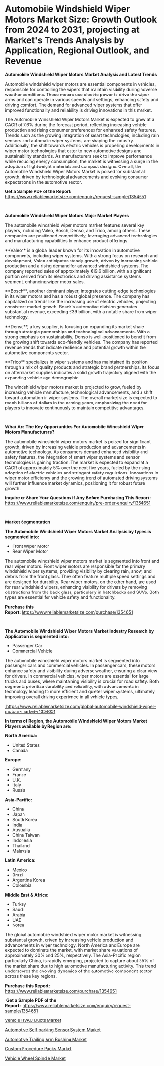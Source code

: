 <p><h1>Automobile Windshield Wiper Motors Market Size: Growth Outlook from 2024 to 2031, projecting at Market's Trends Analysis by Application, Regional Outlook, and Revenue</h1></p><p><strong>Automobile Windshield Wiper Motors Market Analysis and Latest Trends</strong></p>
<p><p>Automobile windshield wiper motors are essential components in vehicles, responsible for controlling the wipers that maintain visibility during adverse weather conditions. These motors use electric power to drive the wiper arms and can operate in various speeds and settings, enhancing safety and driving comfort. The demand for advanced wiper systems that offer improved functionality and reliability is driving innovations in this market.</p><p>The Automobile Windshield Wiper Motors Market is expected to grow at a CAGR of 7.6% during the forecast period, reflecting increasing vehicle production and rising consumer preferences for enhanced safety features. Trends such as the growing integration of smart technologies, including rain sensors and automatic wiper systems, are shaping the industry. Additionally, the shift towards electric vehicles is propelling developments in wiper motor technologies that cater to new automotive designs and sustainability standards. As manufacturers seek to improve performance while reducing energy consumption, the market is witnessing a surge in the adoption of lightweight materials and compact designs. Overall, the Automobile Windshield Wiper Motors Market is poised for substantial growth, driven by technological advancements and evolving consumer expectations in the automotive sector.</p></p>
<p><strong>Get a Sample PDF of the Report:&nbsp;</strong> <a href="https://www.reliablemarketsize.com/enquiry/request-sample/1354651?utm_campaign=1131&utm_medium=2&utm_source=Github&utm_content=ia&utm_term=04112024&utm_id=automobile-windshield-wiper-motors">https://www.reliablemarketsize.com/enquiry/request-sample/1354651</a></p>
<p>&nbsp;</p>
<p><strong>Automobile Windshield Wiper Motors Major Market Players</strong></p>
<p><p>The automobile windshield wiper motors market features several key players, including Valeo, Bosch, Denso, and Trico, among others. These companies are positioned competitively, leveraging advanced technologies and manufacturing capabilities to enhance product offerings.</p><p>**Valeo** is a global leader known for its innovation in automotive components, including wiper systems. With a strong focus on research and development, Valeo anticipates steady growth, driven by increasing vehicle production and a rising demand for advanced windshield systems. The company reported sales of approximately €19.6 billion, with a significant portion derived from its electronics and driving assistance systems segment, enhancing wiper motor sales.</p><p>**Bosch**, another dominant player, integrates cutting-edge technologies in its wiper motors and has a robust global presence. The company has capitalized on trends like the increasing use of electric vehicles, projecting consistent market growth. Bosch's automotive division generates substantial revenue, exceeding €39 billion, with a notable share from wiper technology.</p><p>**Denso**, a key supplier, is focusing on expanding its market share through strategic partnerships and technological advancements. With a strong emphasis on sustainability, Denso is well-positioned to benefit from the growing shift towards eco-friendly vehicles. The company has reported revenue trends that indicate resilience and potential growth within the automotive components sector.</p><p>**Trico** specializes in wiper systems and has maintained its position through a mix of quality products and strategic brand partnerships. Its focus on aftermarket supplies indicates a solid growth trajectory aligned with the expanding vehicle age demographic.</p><p>The windshield wiper motors market is projected to grow, fueled by increasing vehicle manufacture, technological advancements, and a shift toward automation in wiper systems. The overall market size is expected to reach billions of dollars in the coming years, emphasizing the need for players to innovate continuously to maintain competitive advantages.</p></p>
<p>&nbsp;</p>
<p><strong>What Are The Key Opportunities For Automobile Windshield Wiper Motors Manufacturers?</strong></p>
<p><p>The automobile windshield wiper motors market is poised for significant growth, driven by increasing vehicle production and advancements in automotive technology. As consumers demand enhanced visibility and safety features, the integration of smart wiper systems and sensor technologies is gaining traction. The market is expected to expand at a CAGR of approximately 5% over the next five years, fueled by the rising adoption of electric vehicles and stringent safety regulations. Innovations in wiper motor efficiency and the growing trend of automated driving systems will further influence market dynamics, positioning it for robust future growth.</p></p>
<p><strong>Inquire or Share Your Questions If Any Before Purchasing This Report:</strong> <a href="https://www.reliablemarketsize.com/enquiry/pre-order-enquiry/1354651?utm_campaign=1131&utm_medium=2&utm_source=Github&utm_content=ia&utm_term=04112024&utm_id=automobile-windshield-wiper-motors">https://www.reliablemarketsize.com/enquiry/pre-order-enquiry/1354651</a></p>
<p>&nbsp;</p>
<p><strong>Market Segmentation</strong></p>
<p><strong>The Automobile Windshield Wiper Motors Market Analysis by types is segmented into:</strong></p>
<p><ul><li>Front Wiper Motor</li><li>Rear Wiper Motor</li></ul></p>
<p><p>The automobile windshield wiper motors market is segmented into front and rear wiper motors. Front wiper motors are responsible for the primary windshield wiper systems, providing visibility by clearing rain, snow, and debris from the front glass. They often feature multiple speed settings and are designed for durability. Rear wiper motors, on the other hand, are used for rear windshield wipers, enhancing visibility for drivers by removing obstructions from the back glass, particularly in hatchbacks and SUVs. Both types are essential for vehicle safety and functionality.</p></p>
<p><strong>Purchase this Report:&nbsp;</strong><a href="https://www.reliablemarketsize.com/purchase/1354651?utm_campaign=1131&utm_medium=2&utm_source=Github&utm_content=ia&utm_term=04112024&utm_id=automobile-windshield-wiper-motors">https://www.reliablemarketsize.com/purchase/1354651</a></p>
<p>&nbsp;</p>
<p><strong>The Automobile Windshield Wiper Motors Market Industry Research by Application is segmented into:</strong></p>
<p><ul><li>Passenger Car</li><li>Commercial Vehicle</li></ul></p>
<p><p>The automobile windshield wiper motors market is segmented into passenger cars and commercial vehicles. In passenger cars, these motors enhance safety and visibility during adverse weather, ensuring a clear view for drivers. In commercial vehicles, wiper motors are essential for large trucks and buses, where maintaining visibility is crucial for road safety. Both segments prioritize durability and reliability, with advancements in technology leading to more efficient and quieter wiper systems, ultimately improving overall driving experience in all vehicle types.</p></p>
<p><a href="https://www.reliablemarketsize.com/global-automobile-windshield-wiper-motors-market-r1354651?utm_campaign=1131&utm_medium=2&utm_source=Github&utm_content=ia&utm_term=04112024&utm_id=automobile-windshield-wiper-motors">&nbsp;https://www.reliablemarketsize.com/global-automobile-windshield-wiper-motors-market-r1354651</a></p>
<p><strong>In terms of Region, the Automobile Windshield Wiper Motors Market Players available by Region are:</strong></p>
<p>
    <p> <strong> North America: </strong>
        <ul>
            <li>United States</li>
            <li>Canada</li>
        </ul>
        </p> 
    <p> <strong> Europe: </strong>
        <ul>
            <li>Germany</li>
            <li>France</li>
            <li>U.K.</li>
            <li>Italy</li>
            <li>Russia</li>
        </ul>
        </p> 
    <p> <strong> Asia-Pacific: </strong>
        <ul>
            <li>China</li>
            <li>Japan</li>
            <li>South Korea</li>
            <li>India</li>
            <li>Australia</li>
            <li>China Taiwan</li>
            <li>Indonesia</li>
            <li>Thailand</li>
            <li>Malaysia</li>
        </ul>
        </p> 
    <p> <strong> Latin America: </strong>
        <ul>
            <li>Mexico</li>
            <li>Brazil</li>
            <li>Argentina Korea</li>
            <li>Colombia</li>
        </ul>
        </p> 
    <p> <strong> Middle East & Africa: </strong>
        <ul>
            <li>Turkey</li>
            <li>Saudi</li>
            <li>Arabia</li>
            <li>UAE</li>
            <li>Korea</li>
        </ul>
    </p>
    </p>
<p><p>The global automobile windshield wiper motor market is witnessing substantial growth, driven by increasing vehicle production and advancements in wiper technology. North America and Europe are expected to dominate the market, with market share valuations of approximately 30% and 25%, respectively. The Asia-Pacific region, particularly China, is rapidly emerging, projected to capture about 35% of the market share due to high automotive manufacturing activity. This trend underscores the evolving dynamics of the automotive component sector across these key regions.</p></p>
<p><strong>Purchase this Report: </strong><a href="https://www.reliablemarketsize.com/purchase/1354651?utm_campaign=1131&utm_medium=2&utm_source=Github&utm_content=ia&utm_term=04112024&utm_id=automobile-windshield-wiper-motors">https://www.reliablemarketsize.com/purchase/1354651</a></p>
<p>&nbsp;<strong>Get a Sample PDF of the Report:&nbsp;&nbsp;</strong><a href="https://www.reliablemarketsize.com/enquiry/request-sample/1354651?utm_campaign=1131&utm_medium=2&utm_source=Github&utm_content=ia&utm_term=04112024&utm_id=automobile-windshield-wiper-motors">https://www.reliablemarketsize.com/enquiry/request-sample/1354651</a></p>
<p><strong></strong></p>
<p><p><a href="https://github.com/libbyquberhow/Market-Research-Report-List-1/blob/main/vehicle-hvac-ducts-market.md?utm_campaign=1131&utm_medium=2&utm_source=Github&utm_content=ia&utm_term=04112024&utm_id=automobile-windshield-wiper-motors">Vehicle HVAC Ducts Market</a></p><p><a href="https://github.com/kandidbn/Market-Research-Report-List-1/blob/main/automotive-self-parking-sensor-system-market.md?utm_campaign=1131&utm_medium=2&utm_source=Github&utm_content=ia&utm_term=04112024&utm_id=automobile-windshield-wiper-motors">Automotive Self parking Sensor System Market</a></p><p><a href="https://github.com/simaoav1leveto/Market-Research-Report-List-1/blob/main/automotive-trailing-arm-bushing-market.md?utm_campaign=1131&utm_medium=2&utm_source=Github&utm_content=ia&utm_term=04112024&utm_id=automobile-windshield-wiper-motors">Automotive Trailing Arm Bushing Market</a></p><p><a href="https://issuu.com/reportprime-2/docs/custom-procedure-packs-market-size-_bc460dc61b3b38?utm_campaign=1131&utm_medium=2&utm_source=Github&utm_content=ia&utm_term=04112024&utm_id=automobile-windshield-wiper-motors">Custom Procedure Packs Market</a></p><p><a href="https://github.com/CliffMedina6/Market-Research-Report-List-7/blob/main/vehicle-wheel-spindle-market.md?utm_campaign=1131&utm_medium=2&utm_source=Github&utm_content=ia&utm_term=04112024&utm_id=automobile-windshield-wiper-motors">Vehicle Wheel Spindle Market</a></p></p>